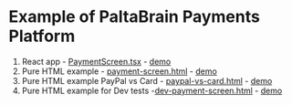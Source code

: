 # Example of PaltaBrain Payments Platform

1. React app - [PaymentScreen.tsx](src/components/PaymentScreen.tsx) - [demo](https://paltabrain-payments-web-examples.pages.dev/)
2. Pure HTML example - [payment-screen.html](static/payment-screen.html) - [demo](https://paltabrain-payments-web-examples.pages.dev/payment-screen.html)
3. Pure HTML example PayPal vs Card - [paypal-vs-card.html](static/paypal-vs-card.html) - [demo](https://paltabrain-payments-web-examples.pages.dev/paypal-vs-card)
4. Pure HTML example for Dev tests -[dev-payment-screen.html](static/dev-payment-screen.html) - [demo](https://paltabrain-payments-web-examples.pages.dev/dev-payment-screen.html)
